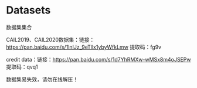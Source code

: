 # Datasets
数据集集合

CAIL2019、CAIL2020数据集：链接：https://pan.baidu.com/s/1lnIJz_9eTllx1ybyWfkLmw  提取码：fg9v

credit data：链接：https://pan.baidu.com/s/1d7YhRMXw-wMSx8m4oJSEPw  提取码：qvq1

数据集易失效，请勿在线解压！
